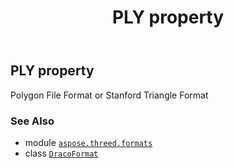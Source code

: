 ﻿---
title: PLY property
second_title: Aspose.3D for Python via .NET API References
description: 
type: docs
weight: 420
url: /aspose.threed.formats/dracoformat/ply/
is_root: false
---

## PLY property


Polygon File Format or Stanford Triangle Format

### See Also
* module [`aspose.threed.formats`](../../)
* class [`DracoFormat`](/3d/python-net/aspose.threed.formats/dracoformat)
